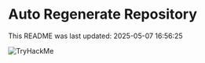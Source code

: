 # Auto Regenerate Repository

This README was last updated: 2025-05-07 16:56:25

 ![TryHackMe](https://tryhackme.com/badge/533634)